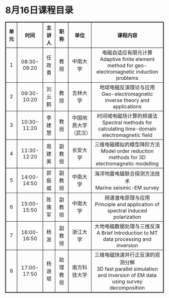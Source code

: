 # 8月16日课程目录

<style>
        table { border-collapse: collapse;}
        table,table tr th, table tr td { border:1px solid #000000; }
    </style>

<table align="center" cellpadding="8">
    <tr>
        <th align="center" valign="middle">单元</th align="center" valign="middle">
        <th align="center" valign="middle">时间</th align="center" valign="middle">
        <th align="center" valign="middle">主讲人</th align="center" valign="middle">
        <th align="center" valign="middle">职称</th align="center" valign="middle">
        <th align="center" valign="middle">单位</th align="center" valign="middle">
        <th align="center" valign="middle">课程内容</th align="center" valign="middle">
   </tr>
    <tr>
  		<td align="center" valign="middle">1</td>
        <td align="center" valign="middle">08:30-09:20</td>
        <td align="center" valign="middle">任政勇</td>
        <td align="center" valign="middle">教授</td>
        <td align="center" valign="middle">中南大学</td>
        <td align="center" valign="middle">电磁自适应有限元计算<br>
Adaptive finite element method for geo-electromagnetic induction problems
</td>
    </tr>
    <tr>
        <td align="center" valign="middle">2</td>
        <td align="center" valign="middle">09:30-10:20</td>
        <td align="center" valign="middle">刘云鹤</td>
        <td align="center" valign="middle">教授</td>
        <td align="center" valign="middle">吉林大学</td>
        <td align="center" valign="middle">地球电磁反演理论与应用<br>
Geo-electromagnetic inverse theory and applications
</td>
    </tr>
        <tr>
        <td align="center" valign="middle">3</td>
        <td align="center" valign="middle">10:30-11:20</td>
        <td align="center" valign="middle">李建慧</td>
        <td align="center" valign="middle">教授</td>
        <td align="center" valign="middle">中国地质大学（武汉）</td>
        <td align="center" valign="middle">时间域电磁场计算的频谱法<br>
Spectral methods for calculating time-domain electromagnetic field
</td>
    </tr>
        <tr>
        <td align="center" valign="middle">4</td>
        <td align="center" valign="middle">11:30-12:20</td>
        <td align="center" valign="middle">周建美</td>
        <td align="center" valign="middle">副教授</td>
        <td align="center" valign="middle">长安大学</td>
        <td align="center" valign="middle">三维电磁模拟的模型降阶方法<br>
Model order reduction methods for 3D electromagnetic modelling
</td>
    </tr>
       <tr>
  		<td align="center" valign="middle">5</td>
        <td align="center" valign="middle">14:00-14:50</td>
        <td align="center" valign="middle">郭振威</td>
        <td align="center" valign="middle">副教授</td>
        <td align="center" valign="middle">中南大学</td>
        <td align="center" valign="middle">海洋地震电磁联合探测方法技术<br>
Marine seismic-EM survey
</td>
    </tr>
    <tr>
        <td align="center" valign="middle">6</td>
        <td align="center" valign="middle">15:00-15:50</td>
        <td align="center" valign="middle">陈儒军</td>
        <td align="center" valign="middle">副教授</td>
        <td align="center" valign="middle">中南大学</td>
        <td align="center" valign="middle">频谱激电原理与应用<br>
Principle and application of spectral induced polarization
</td>
    </tr>
        <tr>
        <td align="center" valign="middle">7</td>
        <td align="center" valign="middle">16:00-16:50</td>
        <td align="center" valign="middle">杨波</td>
        <td align="center" valign="middle">副教授</td>
        <td align="center" valign="middle">浙江大学</td>
        <td align="center" valign="middle">大地电磁数据处理与三维反演<br>
A Brief Introduction to MT data processing and inversion
</td>
    </tr>
        <tr>
        <td align="center" valign="middle">8</td>
        <td align="center" valign="middle">17:00-17:50</td>
        <td align="center" valign="middle">杨迪琨</td>
        <td align="center" valign="middle">助理教授</td>
        <td align="center" valign="middle">南方科技大学</td>
        <td align="center" valign="middle">三维电磁快速并行正反演的观测分解<br>
3D fast parallel simulation and inversion of EM data using survey decomposition
</td>
    </tr>
</table>
